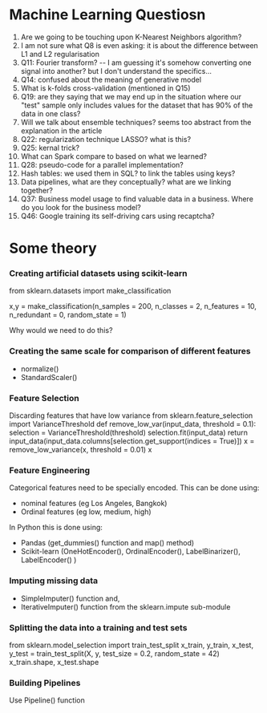 # Machine Learning Questiosn

1. Are we going to be touching upon K-Nearest Neighbors algorithm?
2. I am not sure what Q8 is even asking: it is about the difference between L1 and L2 regularisation
3. Q11: Fourier transform? -- I am guessing it's somehow converting one signal into another? but I don't understand the specifics...
4. Q14: confused about the meaning of generative model
5. What is k-folds cross-validation (mentioned in Q15)
6. Q19: are they saying that we may end up in the situation where our "test" sample only includes values for the dataset that has 90% of the data in one class?
7. Will we talk about ensemble techniques? seems too abstract from the explanation in the article
8. Q22: regularization technique LASSO? what is this?
9. Q25: kernal trick?
10. What can Spark compare to based on what we learned?
11.  Q28: pseudo-code for a parallel implementation?
12. Hash tables: we used them in SQL? to link the tables using keys?
13. Data pipelines, what are they conceptually? what are we linking together?
14. Q37: Business model usage to find valuable data in a business. Where do you look for the business model?
15. Q46: Google training its self-driving cars using recaptcha?






# Some theory
### Creating artificial datasets using scikit-learn
from sklearn.datasets import make_classification

x,y = make_classification(n_samples = 200, n_classes = 2, n_features = 10, n_redundant = 0, random_state = 1)

Why would we need to do this?



### Creating the same scale for comparison of different features
- normalize()
- StandardScaler()



### Feature Selection
Discarding features that have low variance
from sklearn.feature_selection import VarianceThreshold
def remove_low_var(input_data, threshold = 0.1):
    selection = VarianceThreshold(threshold)
    selection.fit(input_data)
    return input_data(input_data.columns[selection.get_support(indices = True)])
x = remove_low_variance(x, threshold = 0.01)
x



### Feature Engineering
Categorical features need to be specially encoded. This can be done using:
- nominal features (eg Los Angeles, Bangkok)
- Ordinal features (eg low, medium, high)

In Python this is done using:
- Pandas (get_dummies() function and map() method)
- Scikit-learn (OneHotEncoder(), OrdinalEncoder(), LabelBinarizer(), LabelEncoder() )



### Imputing missing data
- SimpleImputer() function and,
- IterativeImputer() function 
from the sklearn.impute sub-module



### Splitting the data into a training and test sets
from sklearn.model_selection import train_test_split
x_train, y_train, x_test, y_test = train_test_split(X, y, test_size = 0.2, random_state = 42)
x_train.shape, x_test.shape



### Building Pipelines
Use Pipeline() function